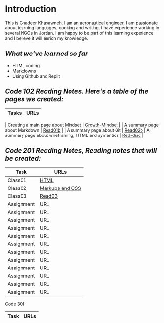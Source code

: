 # Introduction
This is Ghadeer Khasawneh. I am an aeronautical engineer, I am passionate about learning languages, cooking and writing. I have experience working in several NGOs in Jordan. I am happy to be part of this learning experience and I believe it will enrich my knowledge.
## *What we've learned so far*
* HTML coding
* Markdowns
* Using Github and Replit

## *Code 102 Reading Notes. Here's a table of the pages we created:*

| Tasks     | URLs |
| ----------- | ----------- |

| Creating a main page about Mindset   | [Growth-Mindset](https://ghadeerkh9.github.io/reading-notes/Growth-Mindset)     |
| A summary page about Markdown   | [Read01b](https://ghadeerkh9.github.io/reading-notes/read01b)       |
| A summary page about Git   | [Read02b](https://ghadeerkh9.github.io/reading-notes/read02b)
| A summary page about wireframing, HTML and symantics   | [Red-disc](https://ghadeerkh9.github.io/reading-notes/Ref-disc)      |

## *Code 201 Reading Notes, Reading notes that will be created:*
| Task     | URLs |
| ----------- | ----------- |
| Class01   | [HTML](https://ghadeerkh9.github.io/reading-notes/class-01)   |
| Class02   | [Markups and CSS](https://ghadeerkh9.github.io/reading-notes/class02)  |
| Class03    | [Read03](https://ghadeerkh9.github.io/reading-notes/class201/read03)     |
| Assignment    | URL     |
| Assignment    | URL     |
| Assignment    | URL     |
| Assignment    | URL     |
| Assignment    | URL     |
| Assignment    | URL     |
| Assignment    | URL     |
| Assignment    | URL     |
| Assignment    | URL     |
| Assignment    | URL     |
| Assignment    | URL     |
| Assignment    | URL     |

Code 301 

| Task     | URLs |
| ----------- | ----------- | 